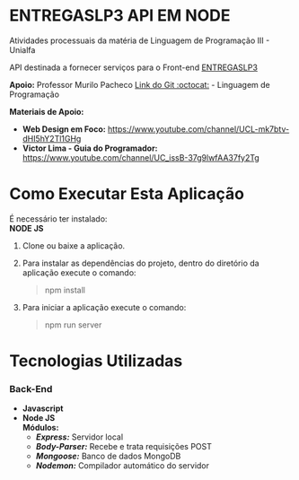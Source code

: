 # ENTREGASLP3 API EM NODE

Atividades processuais da matéria de Linguagem de Programação III - Unialfa

API destinada a fornecer serviços para o Front-end [ENTREGASLP3](https://github.com/Di-Go/ENTREGASLP3)

**Apoio:** Professor Murilo Pacheco [Link do Git :octocat:](https://github.com/murilopacheco) - Linguagem de Programação 

**Materiais de Apoio:**
- **Web Design em Foco:** https://www.youtube.com/channel/UCL-mk7btv-dHI5hY2Tl1GHg
- **Victor Lima - Guia do Programador:** https://www.youtube.com/channel/UC_issB-37g9lwfAA37fy2Tg

# Como Executar Esta Aplicação

É necessário ter instalado:<br/>
**NODE JS**

1. Clone ou baixe a aplicação.
2. Para instalar as dependências do projeto, dentro do diretório da aplicação execute o comando:<br/>
    > npm install

3. Para iniciar a aplicação execute o comando:<br/>
    > npm run server

# Tecnologias Utilizadas
### Back-End
- **Javascript**
- **Node JS**<br/>
    **Módulos:**<br/>
    - **_Express:_** Servidor local
    - **_Body-Parser:_** Recebe e trata requisições POST
    - **_Mongoose:_** Banco de dados MongoDB
    - **_Nodemon:_** Compilador automático do servidor

